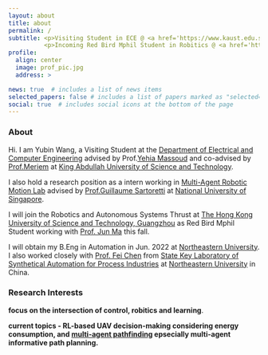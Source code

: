 ```yaml
---
layout: about
title: about
permalink: /
subtitle: <p>Visiting Student in ECE @ <a href='https://www.kaust.edu.sa/en'>KAUST</a></p>
          <p>Incoming Red Bird Mphil Student in Robitics @ <a href='https://hkust-gz.edu.cn/'>HKUST(GZ)</a></p> 
profile: 
  align: center
  image: prof_pic.jpg
  address: >  

news: true  # includes a list of news items
selected_papers: false # includes a list of papers marked as "selected={true}"
social: true  # includes social icons at the bottom of the page
---
```

### About

Hi. I am Yubin Wang, a Visiting Student at the [Department of Electrical and Computer Engineering][ece] advised by Prof.[Yehia Massoud][itl] and co-advised by [Prof.Meriem][meriem] at [King Abdullah University of Science and Technology][kaust].    

I also hold a research position as a intern working in [Multi-Agent Robotic Motion Lab][marmot] advised by [Prof.Guillaume Sartoretti][gui] at [National University of Singapore][nus].          
          
I will join the Robotics and Autonomous Systems Thrust at [The Hong Kong University of Science and Technology, Guangzhou][hkust(gz)] as Red Bird Mphil Student working with [Prof. Jun Ma][junma] this fall.

I will obtain my B.Eng in Automation in Jun. 2022 at [Northeastern University][neu]. I also worked closely with [Prof. Fei Chen][fei] from [State Key Laboratory of Synthetical Automation for Process Industries][saps] at [Northeastern University][neu] in China.




### Research Interests 
**focus on the intersection of control, robitics and learning**.     

**current topics -  RL-based UAV decision-making considering energy consumption, and [multi-agent pathfinding][mapf] epsecially multi-agent informative path planning.**   


[ece]: https://cemse.kaust.edu.sa/ece
[itl]: https://cemse.kaust.edu.sa/itl
[meriem]: https://cemse.kaust.edu.sa/emang/people/person/taous-meriem-laleg-kirati
[kaust]: https://www.kaust.edu.sa/en
[gui]: https://marmotlab.org/bio.html
[marmot]: https://www.marmotlab.org
[nus]: https://www.nus.edu.sg
[neu]: https://www.neu.edu.cn 
[fei]: https://ancl.com.cn/
[saps]: http://www.sapi.neu.edu.cn/
[traffic]: https://marmotlab.org/projects/urban_traffic.html
[mapf]: http://mapf.info
[hkust(gz)]: https://hkust-gz.edu.cn/
[junma]: https://junma-ust.github.io/

